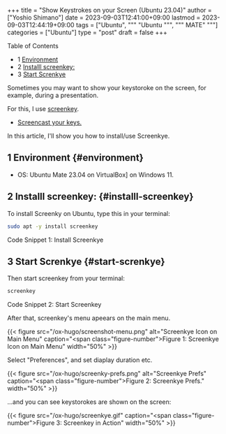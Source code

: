 +++
title = "Show Keystrokes on your Screen (Ubuntu 23.04)"
author = ["Yoshio Shimano"]
date = 2023-09-03T12:41:00+09:00
lastmod = 2023-09-03T12:44:19+09:00
tags = ["Ubuntu", """
  "Ubuntu
  """, """
  MATE"
  """]
categories = ["Ubuntu"]
type = "post"
draft = false
+++

<div class="ox-hugo-toc toc has-section-numbers">

<div class="heading">Table of Contents</div>

- <span class="section-num">1</span> [Environment](#environment)
- <span class="section-num">2</span> [Installl screenkey:](#installl-screenkey)
- <span class="section-num">3</span> [Start Screnkye](#start-screnkye)

</div>
<!--endtoc-->

Sometimes you may want to show your keystoroke on the screen,
for example, during a presentation.

For this, I use [screenkey](https://www.thregr.org/wavexx/software/screenkey/).

-   [Screencast your keys.](https://www.thregr.org/wavexx/software/screenkey/)

In this article, I'll show you how to install/use Screenkye.


## <span class="section-num">1</span> Environment {#environment}

-   OS: Ubuntu Mate 23.04 on VirtualBox] on Windows 11.


## <span class="section-num">2</span> Installl screenkey: {#installl-screenkey}

To install Screenky on Ubuntu, type this in your terminal:

```sh
sudo apt -y install screenkey
```
<div class="src-block-caption">
  <span class="src-block-number">Code Snippet 1:</span>
  Install Screenkye
</div>


## <span class="section-num">3</span> Start Screnkye {#start-screnkye}

Then start screenkey from your terminal:

```sh
screenkey
```
<div class="src-block-caption">
  <span class="src-block-number">Code Snippet 2:</span>
  Start Screenkey
</div>

After that, screenkey's menu apeears
on the main menu.

{{< figure src="/ox-hugo/screenshot-menu.png" alt="Screenkye Icon on Main Menu" caption="<span class=\"figure-number\">Figure 1: </span>Screenkye Icon on Main Menu" width="50%" >}}

Select "Preferences", and set diaplay duration etc.

{{< figure src="/ox-hugo/screenky-prefs.png" alt="Screenkye Prefs" caption="<span class=\"figure-number\">Figure 2: </span>Screenkye Prefs." width="50%" >}}

...and you can see keystorokes are shown on the screen:

{{< figure src="/ox-hugo/screenkye.gif" caption="<span class=\"figure-number\">Figure 3: </span>Screenkey in Action" width="50%" >}}
